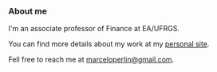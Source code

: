 ### About me

I'm an associate professor of Finance at EA/UFRGS. 

You can find more details about my work at my [personal site](https://www.msperlin.com/).

Fell free to reach me at [marceloperlin@gmail.com](marceloperlin@gmail.com).
